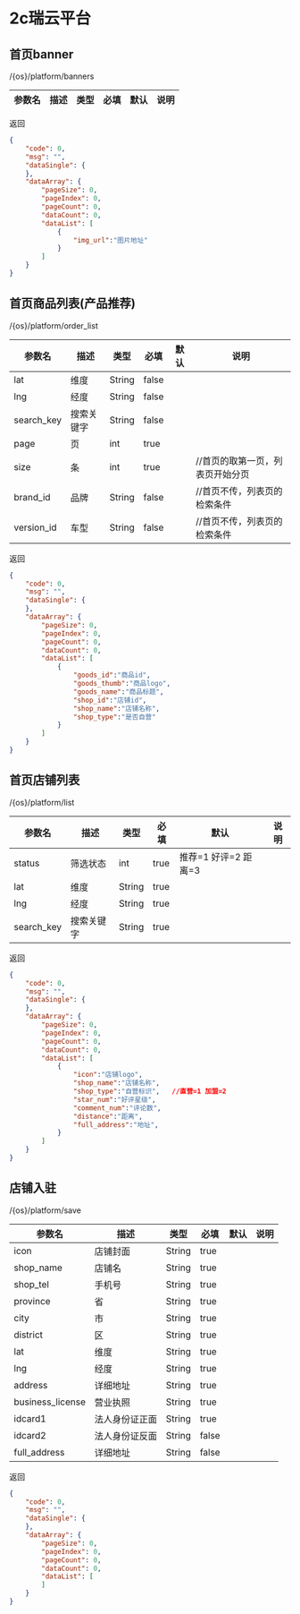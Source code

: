# 2c瑞云平台
## 首页banner

/{os}/platform/banners

| 参数名 | 描述 | 类型 | 必填 | 默认 | 说明 |
| --------- | ---------- | ------ | ---- | ---- | --------------------------------------------- | 

返回

``` json
{
    "code": 0,
    "msg": "",
    "dataSingle": {
    },
    "dataArray": {
        "pageSize": 0,
        "pageIndex": 0,
        "pageCount": 0,
        "dataCount": 0,
        "dataList": [
            {
                "img_url":"图片地址"
            }
        ]
    }
}
```

## 首页商品列表(产品推荐)

/{os}/platform/order_list

| 参数名 | 描述 | 类型 | 必填 | 默认 | 说明 |
| --------- | ---------- | ------ | ---- | ---- | --------------------------------------------- |  
| lat | 维度 | String | false ||
| lng | 经度 | String | false ||
| search_key | 搜索关键字 | String | false ||
| page | 页 | int | true || 
| size | 条 | int | true ||      //首页的取第一页，列表页开始分页
| brand_id | 品牌 | String | false ||     //首页不传，列表页的检索条件
| version_id | 车型 | String | false ||   //首页不传，列表页的检索条件

返回

``` json
{
    "code": 0,
    "msg": "",
    "dataSingle": {
    },
    "dataArray": {
        "pageSize": 0,
        "pageIndex": 0,
        "pageCount": 0,
        "dataCount": 0,
        "dataList": [
            {
                "goods_id":"商品id",
                "goods_thumb":"商品logo",
                "goods_name":"商品标题",
                "shop_id":"店铺id",
                "shop_name":"店铺名称",
                "shop_type":"是否自营"
            }
        ]
    }
}
```
## 首页店铺列表

/{os}/platform/list

| 参数名 | 描述 | 类型 | 必填 | 默认 | 说明 |
| --------- | ---------- | ------ | ---- | ---- | --------------------------------------------- | 
| status | 筛选状态 | int | true |推荐=1 好评=2 距离=3|
| lat | 维度 | String | true ||
| lng | 经度 | String | true ||
| search_key | 搜索关键字 | String | true ||

返回

``` json
{
    "code": 0,
    "msg": "",
    "dataSingle": {
    },
    "dataArray": {
        "pageSize": 0,
        "pageIndex": 0,
        "pageCount": 0,
        "dataCount": 0,
        "dataList": [
            {
                "icon":"店铺logo",
                "shop_name":"店铺名称",
                "shop_type":"自营标识",   //直营=1 加盟=2
                "star_num":"好评星级",
                "comment_num":"评论数",
                "distance":"距离",
                "full_address":"地址",
            }
        ]
    }
}
```
## 店铺入驻

/{os}/platform/save

| 参数名 | 描述 | 类型 | 必填 | 默认 | 说明 |
| --------- | ---------- | ------ | ---- | ---- | --------------------------------------------- | 
| icon | 店铺封面 | String | true || 
| shop_name | 店铺名 | String | true || 
| shop_tel | 手机号 | String | true || 
| province | 省 | String | true || 
| city | 市 | String | true || 
| district | 区 | String | true || 
| lat | 维度 | String | true || 
| lng | 经度 | String | true || 
| address | 详细地址 | String | true || 
| business_license | 营业执照 | String | true || 
| idcard1 | 法人身份证正面 | String | true || 
| idcard2 | 法人身份证反面 | String | false || 
| full_address | 详细地址 | String | false || 

返回

``` json
{
    "code": 0,
    "msg": "",
    "dataSingle": {
    },
    "dataArray": {
        "pageSize": 0,
        "pageIndex": 0,
        "pageCount": 0,
        "dataCount": 0,
        "dataList": [
        ]
    }
}
```
